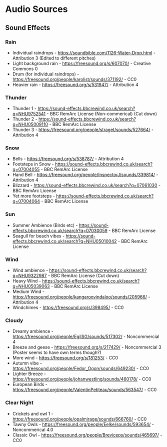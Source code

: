 # Audio Sources

## Sound Effects

### Rain
* Individual raindrops - https://soundbible.com/1126-Water-Drop.html - Attribution 3 (Edited to different pitches)
* Light background rain - https://freesound.org/s/607070/ - Creative Commons 0 
* Drum (for individual raindrops) - https://freesound.org/people/karolist/sounds/371192/ - CC0
* Heavier rain - https://freesound.org/s/531947/ - Attribution 4

### Thunder
* Thunder 1 - https://sound-effects.bbcrewind.co.uk/search?q=NHU9752541 - BBC RemArc License (Non-commerical) (Cut down)
* Thunder 2 - https://sound-effects.bbcrewind.co.uk/search?q=NHU05009110 - BBC RemArc License
* Thunder 3 - https://freesound.org/people/straget/sounds/527664/ - Attribution 4

### Snow
* Bells - https://freesound.org/s/538787/ - Attribution 4
* Footsteps in Snow - https://sound-effects.bbcrewind.co.uk/search?q=07004055 - BBC RemArc License
* Hand Bell - https://freesound.org/people/InspectorJ/sounds/339814/ - Attribution 4
* Blizzard - https://sound-effects.bbcrewind.co.uk/search?q=07061030 - BBC RemArc License
* Yet more footsteps - https://sound-effects.bbcrewind.co.uk/search?q=07004064 - BBC RemArc License

### Sun
* Summer Ambience (Birds etc) - https://sound-effects.bbcrewind.co.uk/search?q=07030059 - BBC RemArc License
* Seagull for beach vibes - https://sound-effects.bbcrewind.co.uk/search?q=NHU05010042 - BBC RemArc License

### Wind
* Wind ambience - https://sound-effects.bbcrewind.co.uk/search?q=NHU9322987 - BBC RemArc License (Cut down)
* Heavy Wind - https://sound-effects.bbcrewind.co.uk/search?q=NHU05039063 - BBC RemArc License
* Medium Wind - https://freesound.org/people/kangaroovindaloo/sounds/205966/ - Attribution 4
* Windchimes - https://freesound.org/s/398495/ - CC0

### Cloudy
* Dreamy ambience - https://freesound.org/people/EgilSG/sounds/517302/ - Noncommercial 4
* Breeze and geese - https://freesound.org/s/217429/ - Noncommercial 3 (Poster seems to have own terms though?)
* More wind - https://freesound.org/s/181253/ - CC0
* Autumn vibe - https://freesound.org/people/Fedor_Ogon/sounds/649230/ - CC0
* Lighter Breeze - https://freesound.org/people/johanwestling/sounds/460178/ - CC0
* European Birds - https://freesound.org/people/ValentinPetiteau/sounds/563547/ - CC0


### Clear Night
 * Crickets and owl 1 - https://freesound.org/people/opalmirage/sounds/666760/ - CC0
 * Tawny Owls - https://freesound.org/people/Eelke/sounds/593654/ - Noncommerical 4.0
 * Classic Owl - https://freesound.org/people/Breviceps/sounds/465697/ - CC0